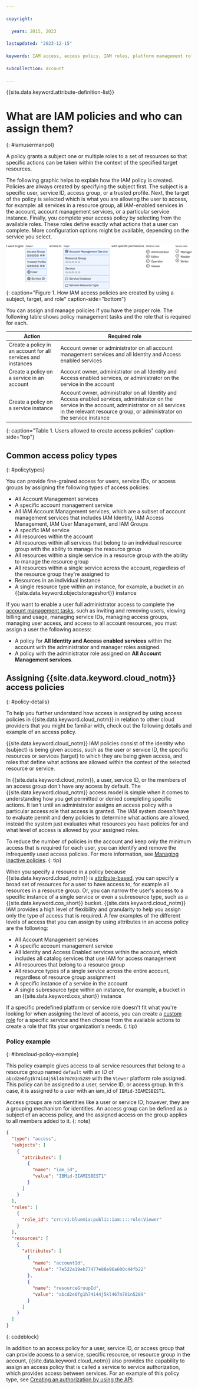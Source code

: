 ```yaml
---

copyright:

  years: 2015, 2023

lastupdated: "2023-12-15"

keywords: IAM access, access policy, IAM roles, platform management roles, service access roles, types of access policies

subcollection: account

---
```


{{site.data.keyword.attribute-definition-list}}


# What are IAM policies and who can assign them?
{: #iamusermanpol}

A policy grants a subject one or multiple roles to a set of resources so that specific actions can be taken within the context of the specified target resources.

The following graphic helps to explain how the IAM policy is created. Policies are always created by specifying the subject first. The subject is a specific user, service ID, access group, or a trusted profile. Next, the target of the policy is selected which is what you are allowing the user to access, for example: all services in a resource group, all IAM-enabled services in the account, account management services, or a particular service instance. Finally, you complete your access policy by selecting from the available roles. These roles define exactly what actions that a user can complete. More configuration options might be available, depending on the service you select.

![Creating IAM policies](images/IAM.svg "How IAM access policies are created by using a subject, target, and role"){: caption="Figure 1. How IAM access policies are created by using a subject, target, and role" caption-side="bottom"}

You can assign and manage policies if you have the proper role. The following table shows policy management tasks and the role that is required for each.

| Action                                                       | Required role                                                                                                            |
|--------------------------------------------------------------|--------------------------------------------------------------------------------------------------------------------------|
| Create a policy in an account for all services and instances | Account owner or administrator on all account management services and all Identity and Access enabled services           |
| Create a policy on a service in an account                   | Account owner, administrator on all Identity and Access enabled services, or administrator on the service in the account |
| Create a policy on a service instance                        | Account owner, administrator on all Identity and Access enabled services, administrator on the service in the account, administrator on all services in the relevant resource group, or administrator on the service instance |
{: caption="Table 1. Users allowed to create access policies" caption-side="top"}


## Common access policy types
{: #policytypes}

You can provide fine-grained access for users, service IDs, or access groups by assigning the following types of access policies:

* All Account Management services
* A specific account management service
* All IAM Account Management services, which are a subset of account management services that includes IAM Identity, IAM Access Management, IAM User Management, and IAM Groups
* A specific IAM service
* All resources within the account
* All resources within all services that belong to an individual resource group with the ability to manage the resource group
* All resources within a single service in a resource group with the ability to manage the resource group
* All resources within a single service across the account, regardless of the resource group they're assigned to
* Resources in an individual instance
* A single resource type within an instance, for example, a bucket in an {{site.data.keyword.objectstorageshort}} instance

If you want to enable a user full administrator access to complete the [account management tasks](/docs/account?topic=account-account-services#account-services), such as inviting and removing users, viewing billing and usage, managing service IDs, managing access groups, managing user access, and access to all account resources, you must assign a user the following access:
* A policy for **All Identity and Access enabled services** within the account with the administrator and manager roles assigned.
* A policy with the administrator role assigned on **All Account Management services**.

## Assigning {{site.data.keyword.cloud_notm}} access policies
{: #policy-details}

To help you further understand how access is assigned by using access policies in {{site.data.keyword.cloud_notm}} in relation to other cloud providers that you might be familiar with, check out the following details and example of an access policy.

{{site.data.keyword.cloud_notm}} IAM policies consist of the identity who (subject) is being given access, such as the user or service ID, the specific resources or services (target) to which they are being given access, and roles that define what actions are allowed within the context of the selected resource or service.

In {{site.data.keyword.cloud_notm}}, a user, service ID, or the members of an access group don't have any access by default. The {{site.data.keyword.cloud_notm}} access model is simple when it comes to understanding how you get permitted or denied completing specific actions. It isn't until an administrator assigns an access policy with a particular access role that access is granted. The IAM system doesn't have to evaluate permit and deny policies to determine what actions are allowed, instead the system just evaluates what resources you have policies for and what level of access is allowed by your assigned roles.

To reduce the number of policies in the account and keep only the minimum access that is required for each user, you can identify and remove the infrequently used access policies. For more information, see [Managing inactive policies](/docs/account?topic=account-iam-audit-policies#iam-audit-policies-list).
{: tip}

When you specify a resource in a policy because {{site.data.keyword.cloud_notm}} is [attribute-based](/docs/account?topic=account-access-management-overview#access-management-system), you can specify a broad set of resources for a user to have access to, for example all resources in a resource group. Or, you can narrow the user's access to a specific instance of a single service or even a subresource type, such as a {{site.data.keyword.cos_short}} bucket. {{site.data.keyword.cloud_notm}} IAM provides a high level of flexibility and granularity to help you assign only the type of access that is required. A few examples of the different levels of access that you can assign by using attributes in an access policy are the following:

* All Account Management services
* A specific account management service
* All Identity and Access Enabled services within the account, which includes all catalog services that use IAM for access management
* All resources that belong to a resource group
* All resource types of a single service across the entire account, regardless of resource group assignment
* A specific instance of a service in the account
* A single subresource type within an instance, for example, a bucket in an {{site.data.keyword.cos_short}} instance

If a specific predefined platform or service role doesn't fit what you're looking for when assigning the level of access, you can create a [custom role](/docs/account?topic=account-custom-roles) for a specific service and then choose from the available actions to create a role that fits your organization's needs.
{: tip}

### Policy example
{: #ibmcloud-policy-example}

This policy example gives access to all service resources that belong to a resource group named `default` with an ID of `abcd2e6fg1h74i44j5kl467m701n5289` with the `Viewer` platform role assigned. This policy can be assigned to a user, service ID, or access group. In this case, it is assigned to a user with an iam_id of `IBMid-3IAMISBEST1`.

Access groups are not identities like a user or service ID; however, they are a grouping mechanism for identities. An access group can be defined as a subject of an access policy, and the assigned access on the group applies to all members added to it.
{: note}

```json
{
  "type": "access",
  "subjects": [
    {
      "attributes": [
        {
          "name": "iam_id",
          "value": "IBMid-3IAMISBEST1"
        }
      ]
    }
  ],
  "roles": [
    {
      "role_id": "crn:v1:bluemix:public:iam::::role:Viewer"
    }
  ],
  "resources": [
    {
      "attributes": [
        {
          "name": "accountId",
          "value": "7e522a19eb77477e88e96a600c44fb22"
        },
        {
          "name": "resourceGroupId",
          "value": "abcd2e6fg1h74i44j5kl467m701n5289"
        }
      ]
    }
  ]
}
```
{: codeblock}

In addition to an access policy for a user, service ID, or access group that can provide access to a service, specific resource, or resource group in the account, {{site.data.keyword.cloud_notm}} also provides the capability to assign an access policy that is called a service to service authorization, which provides access between services. For an example of this policy type, see [Creating an authorization by using the API](/docs/account?topic=account-serviceauth&interface=api#auth-api).
